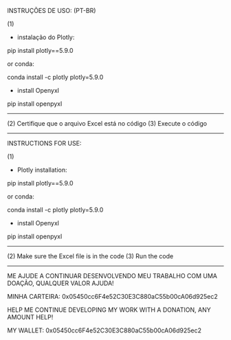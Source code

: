 
INSTRUÇÕES DE USO: (PT-BR)

(1)

- instalação do Plotly: 

pip install plotly==5.9.0

or conda:

conda install -c plotly plotly=5.9.0

- install Openyxl 

pip install openpyxl 

-----------------------------------------

(2) Certifique que o arquivo Excel está no código 
(3) Execute o código 

-----------------------------------------

INSTRUCTIONS FOR USE:

(1)

- Plotly installation:

pip install plotly==5.9.0

or conda:

conda install -c plotly plotly=5.9.0

- install Openyxl

pip install openpyxl

-----------------------------------------

(2) Make sure the Excel file is in the code
(3) Run the code

-----------------------------------------

ME AJUDE A CONTINUAR DESENVOLVENDO MEU TRABALHO COM UMA DOAÇÃO, QUALQUER VALOR AJUDA! 

  MINHA CARTEIRA: 0x05450cc6F4e52C30E3C880aC55b00cA06d925ec2 

HELP ME CONTINUE DEVELOPING MY WORK WITH A DONATION, ANY AMOUNT HELP!

  MY WALLET: 0x05450cc6F4e52C30E3C880aC55b00cA06d925ec2
